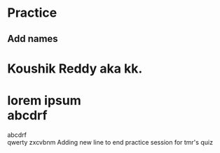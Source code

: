 # Practice
## Add names
Koushik Reddy aka kk. 
=========================
lorem ipsum  
abcdrf
=======
abcdrf  
qwerty
zxcvbnm
Adding new line to end practice session for tmr's quiz
